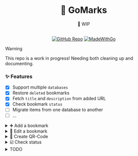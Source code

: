 <div align="center">
    <h1><b>🔖 GoMarks</b></h1>
    <span>🚧 WIP </span>
<br>
<br>

<a href="https://github.com/haaag/gm"><img alt="GitHub Repo" src="https://img.shields.io/badge/GoMarks-blue.svg"></a>
[![MadeWithGo](https://img.shields.io/badge/Made%20with-Go-1f425f.svg)](https://go.dev/)

</div>

> [!WARNING]
> This repo is a work in progress!
> Needing both cleaning up and documenting.

### ✨ Features

- [x] Support multiple `databases`
- [x] Restore `deleted` bookmarks
- [x] Fetch `title` and `description` from added URL
- [x] Check bookmark `status`
- [ ] Migrate items from one database to another
- [ ] ...

<details>
<summary>➕ Add a bookmark</summary>

https://github.com/user-attachments/assets/e59ea080-2bbc-493d-9817-b527bc2ebe89

</details>

<details>
<summary>📝 Edit a bookmark</summary>

https://github.com/user-attachments/assets/059dd578-2257-4db4-b7b1-1267d0375470

</details>

<details>
<summary>🔳 Create QR-Code</summary>

https://github.com/user-attachments/assets/f531fdc9-067b-4747-9f31-4afd5252e3cb

</details>

<details>
<summary>☑️ Check status</summary>

https://github.com/user-attachments/assets/a3fbc64a-87c1-49d6-af48-5c679b1046b1

</details>

<details>
<summary>TODO</summary>

## TODO

### ❗ Priority

- [ ] Use a ORM
  - [x] Add multiple databases option _(default.db, work.db, client.db)_
- [ ] Add `Sync` to remote repo???

#### XDG

- [x] Store `db` in `XDG_DATA_HOME`

### 📦 Packages

- [x] `terminal` package
- [x] `color` package
- [x] `files` package

### 🟨 Redo

- [ ] Backups
- [ ] Databases

### ⛓️ Import

- [ ] From firefox
- [ ] From chrome

### ♻️ Misc

- [ ] Add a logging library
- [x] Support `NO_COLOR` env var. [no-color](https://no-color.org/)

</details>

